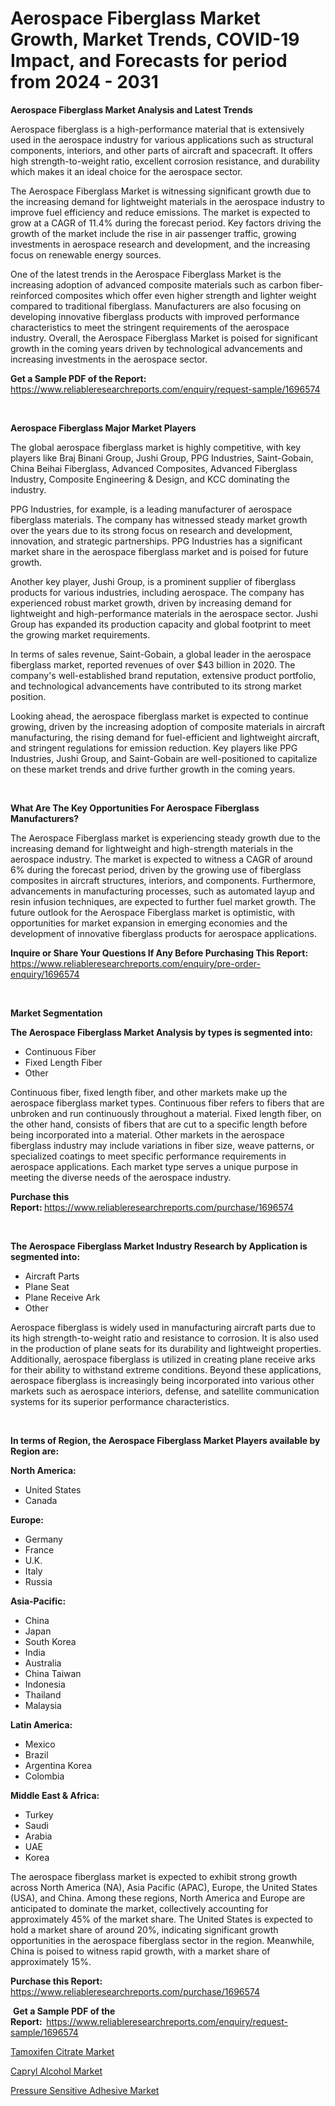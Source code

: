 <p><h1>Aerospace Fiberglass Market Growth, Market Trends, COVID-19 Impact, and Forecasts for period from 2024 - 2031</h1></p><p><strong>Aerospace Fiberglass Market Analysis and Latest Trends</strong></p>
<p><p>Aerospace fiberglass is a high-performance material that is extensively used in the aerospace industry for various applications such as structural components, interiors, and other parts of aircraft and spacecraft. It offers high strength-to-weight ratio, excellent corrosion resistance, and durability which makes it an ideal choice for the aerospace sector.</p><p>The Aerospace Fiberglass Market is witnessing significant growth due to the increasing demand for lightweight materials in the aerospace industry to improve fuel efficiency and reduce emissions. The market is expected to grow at a CAGR of 11.4% during the forecast period. Key factors driving the growth of the market include the rise in air passenger traffic, growing investments in aerospace research and development, and the increasing focus on renewable energy sources.</p><p>One of the latest trends in the Aerospace Fiberglass Market is the increasing adoption of advanced composite materials such as carbon fiber-reinforced composites which offer even higher strength and lighter weight compared to traditional fiberglass. Manufacturers are also focusing on developing innovative fiberglass products with improved performance characteristics to meet the stringent requirements of the aerospace industry. Overall, the Aerospace Fiberglass Market is poised for significant growth in the coming years driven by technological advancements and increasing investments in the aerospace sector.</p></p>
<p><strong>Get a Sample PDF of the Report:&nbsp;</strong> <a href="https://www.reliableresearchreports.com/enquiry/request-sample/1696574">https://www.reliableresearchreports.com/enquiry/request-sample/1696574</a></p>
<p>&nbsp;</p>
<p><strong>Aerospace Fiberglass Major Market Players</strong></p>
<p><p>The global aerospace fiberglass market is highly competitive, with key players like Braj Binani Group, Jushi Group, PPG Industries, Saint-Gobain, China Beihai Fiberglass, Advanced Composites, Advanced Fiberglass Industry, Composite Engineering & Design, and KCC dominating the industry.</p><p>PPG Industries, for example, is a leading manufacturer of aerospace fiberglass materials. The company has witnessed steady market growth over the years due to its strong focus on research and development, innovation, and strategic partnerships. PPG Industries has a significant market share in the aerospace fiberglass market and is poised for future growth.</p><p>Another key player, Jushi Group, is a prominent supplier of fiberglass products for various industries, including aerospace. The company has experienced robust market growth, driven by increasing demand for lightweight and high-performance materials in the aerospace sector. Jushi Group has expanded its production capacity and global footprint to meet the growing market requirements.</p><p>In terms of sales revenue, Saint-Gobain, a global leader in the aerospace fiberglass market, reported revenues of over $43 billion in 2020. The company's well-established brand reputation, extensive product portfolio, and technological advancements have contributed to its strong market position.</p><p>Looking ahead, the aerospace fiberglass market is expected to continue growing, driven by the increasing adoption of composite materials in aircraft manufacturing, the rising demand for fuel-efficient and lightweight aircraft, and stringent regulations for emission reduction. Key players like PPG Industries, Jushi Group, and Saint-Gobain are well-positioned to capitalize on these market trends and drive further growth in the coming years.</p></p>
<p>&nbsp;</p>
<p><strong>What Are The Key Opportunities For Aerospace Fiberglass Manufacturers?</strong></p>
<p><p>The Aerospace Fiberglass market is experiencing steady growth due to the increasing demand for lightweight and high-strength materials in the aerospace industry. The market is expected to witness a CAGR of around 6% during the forecast period, driven by the growing use of fiberglass composites in aircraft structures, interiors, and components. Furthermore, advancements in manufacturing processes, such as automated layup and resin infusion techniques, are expected to further fuel market growth. The future outlook for the Aerospace Fiberglass market is optimistic, with opportunities for market expansion in emerging economies and the development of innovative fiberglass products for aerospace applications.</p></p>
<p><strong>Inquire or Share Your Questions If Any Before Purchasing This Report:</strong> <a href="https://www.reliableresearchreports.com/enquiry/pre-order-enquiry/1696574">https://www.reliableresearchreports.com/enquiry/pre-order-enquiry/1696574</a></p>
<p>&nbsp;</p>
<p><strong>Market Segmentation</strong></p>
<p><strong>The Aerospace Fiberglass Market Analysis by types is segmented into:</strong></p>
<p><ul><li>Continuous Fiber</li><li>Fixed Length Fiber</li><li>Other</li></ul></p>
<p><p>Continuous fiber, fixed length fiber, and other markets make up the aerospace fiberglass market types. Continuous fiber refers to fibers that are unbroken and run continuously throughout a material. Fixed length fiber, on the other hand, consists of fibers that are cut to a specific length before being incorporated into a material. Other markets in the aerospace fiberglass industry may include variations in fiber size, weave patterns, or specialized coatings to meet specific performance requirements in aerospace applications. Each market type serves a unique purpose in meeting the diverse needs of the aerospace industry.</p></p>
<p><strong>Purchase this Report:&nbsp;</strong><a href="https://www.reliableresearchreports.com/purchase/1696574">https://www.reliableresearchreports.com/purchase/1696574</a></p>
<p>&nbsp;</p>
<p><strong>The Aerospace Fiberglass Market Industry Research by Application is segmented into:</strong></p>
<p><ul><li>Aircraft Parts</li><li>Plane Seat</li><li>Plane Receive Ark</li><li>Other</li></ul></p>
<p><p>Aerospace fiberglass is widely used in manufacturing aircraft parts due to its high strength-to-weight ratio and resistance to corrosion. It is also used in the production of plane seats for its durability and lightweight properties. Additionally, aerospace fiberglass is utilized in creating plane receive arks for their ability to withstand extreme conditions. Beyond these applications, aerospace fiberglass is increasingly being incorporated into various other markets such as aerospace interiors, defense, and satellite communication systems for its superior performance characteristics.</p></p>
<p>&nbsp;</p>
<p><strong>In terms of Region, the Aerospace Fiberglass Market Players available by Region are:</strong></p>
<p>
    <p> <strong> North America: </strong>
        <ul>
            <li>United States</li>
            <li>Canada</li>
        </ul>
        </p> 
    <p> <strong> Europe: </strong>
        <ul>
            <li>Germany</li>
            <li>France</li>
            <li>U.K.</li>
            <li>Italy</li>
            <li>Russia</li>
        </ul>
        </p> 
    <p> <strong> Asia-Pacific: </strong>
        <ul>
            <li>China</li>
            <li>Japan</li>
            <li>South Korea</li>
            <li>India</li>
            <li>Australia</li>
            <li>China Taiwan</li>
            <li>Indonesia</li>
            <li>Thailand</li>
            <li>Malaysia</li>
        </ul>
        </p> 
    <p> <strong> Latin America: </strong>
        <ul>
            <li>Mexico</li>
            <li>Brazil</li>
            <li>Argentina Korea</li>
            <li>Colombia</li>
        </ul>
        </p> 
    <p> <strong> Middle East & Africa: </strong>
        <ul>
            <li>Turkey</li>
            <li>Saudi</li>
            <li>Arabia</li>
            <li>UAE</li>
            <li>Korea</li>
        </ul>
    </p>
    </p>
<p><p>The aerospace fiberglass market is expected to exhibit strong growth across North America (NA), Asia Pacific (APAC), Europe, the United States (USA), and China. Among these regions, North America and Europe are anticipated to dominate the market, collectively accounting for approximately 45% of the market share. The United States is expected to hold a market share of around 20%, indicating significant growth opportunities in the aerospace fiberglass sector in the region. Meanwhile, China is poised to witness rapid growth, with a market share of approximately 15%.</p></p>
<p><strong>Purchase this Report: </strong><a href="https://www.reliableresearchreports.com/purchase/1696574">https://www.reliableresearchreports.com/purchase/1696574</a></p>
<p>&nbsp;<strong>Get a Sample PDF of the Report:&nbsp;&nbsp;</strong><a href="https://www.reliableresearchreports.com/enquiry/request-sample/1696574">https://www.reliableresearchreports.com/enquiry/request-sample/1696574</a></p>
<p><strong></strong></p>
<p><p><a href="https://github.com/jodemen/Market-Research-Report-List-1/blob/main/tamoxifen-citrate-market.md">Tamoxifen Citrate Market</a></p><p><a href="https://github.com/Sarissaschmalingtr6fz2739/Market-Research-Report-List-1/blob/main/capryl-alcohol-market.md">Capryl Alcohol Market</a></p><p><a href="https://github.com/jj19131/Market-Research-Report-List-1/blob/main/pressure-sensitive-adhesive-market.md">Pressure Sensitive Adhesive Market</a></p></p>